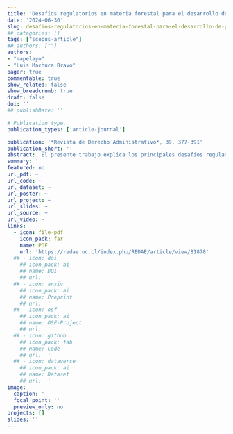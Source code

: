```yaml
---
title: 'Desafíos regulatorios en materia forestal para el desarrollo de Proyectos de Medios de Generación Distribuida'
date: '2024-06-30'
slug: desafios-regulatorios-en-materia-forestal-para-el-desarrollo-de-proyectos-de-medios-de-generacion-distribuida
## categories: []
tags: ["scopus-article"]
## authors: [""]
authors:
- "mapelayo"
- "Luis Machuca Bravo"
pager: true
commentable: true
show_related: false
show_breadcrumb: true
draft: false
doi: ''
## publishDate: ''

# Publication type.
publication_types: ['article-journal']

publication: '*Revista de Derecho Administrativo*, 39, 377-391'
publication_short: ''
abstract: 'El presente trabajo explica los principales desafíos regulatorios para el desarrollo de proyectos de “Pequeños Medios de Generación Distribuida” en el marco de la legislación forestal y la obtención de autorizaciones administrativas para realizar actividades de intervención (corta) de bosque, destrucción o descepado de formaciones xerofíticas, o especies arbóreas para el emplazamiento de este tipo de proyectos de generación eléctrica. El punto central es relevar la tensión entre una normativa de fomento en materia eléctrica y una proteccionista en materia forestal, lo que se expresa en dificultades jurídicas (legitimación administrativa, obras de conexión) y limitaciones (emplazamiento y procedimentales) desde o vinculadas a la regulación forestal para el desarrollo de estos proyectos.'
summary: ''
featured: no
url_pdf: ~
url_code: ~
url_dataset: ~
url_poster: ~
url_project: ~
url_slides: ~
url_source: ~
url_video: ~
links:
  - icon: file-pdf
    icon_pack: far
    name: PDF
    url: 'https://redae.uc.cl/index.php/REDAE/article/view/81878'
  ## - icon: doi
    ## icon_pack: ai
    ## name: DOI
    ## url: ''
  ## - icon: arxiv
    ## icon_pack: ai
    ## name: Preprint
    ## url: ''
  ## - icon: osf
    ## icon_pack: ai
    ## name: OSF-Project
    ## url: ''
  ## - icon: github
    ## icon_pack: fab
    ## name: Code
    ## url: ''
  ## - icon: dataverse
    ## icon_pack: ai
    ## name: Dataset
    ## url: ''
image:
  caption: ''
  focal_point: ''
  preview_only: no
projects: []
slides: ''
---
```

